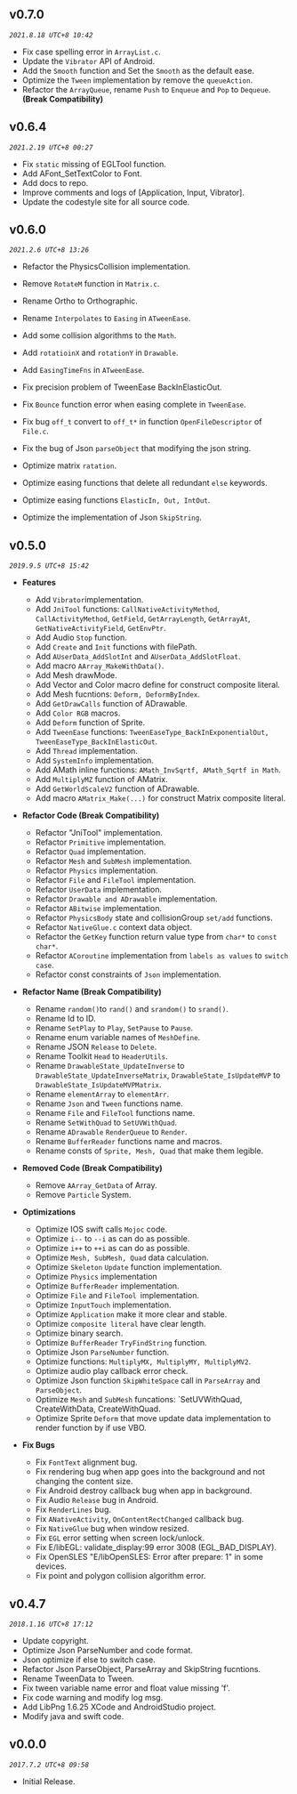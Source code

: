 ## v0.7.0

_`2021.8.18 UTC+8 10:42`_

* Fix case spelling error in `ArrayList.c`.
* Update the `Vibrator` API of Android.
* Add the `Smooth` function and Set the `Smooth` as the default ease.
* Optimize the `Tween` implementation by remove the `queueAction`.
* Refactor the `ArrayQueue`, rename `Push` to `Enqueue` and `Pop` to `Dequeue`. **(Break Compatibility)**


## v0.6.4

_`2021.2.19 UTC+8 00:27`_

* Fix `static` missing of EGLTool function.
* Add AFont_SetTextColor to Font.
* Add docs to repo.
* Improve comments and logs of [Application, Input, Vibrator].
* Update the codestyle site for all source code.


## v0.6.0

_`2021.2.6 UTC+8 13:26`_

* Refactor the PhysicsCollision implementation.
* Remove `RotateM` function in `Matrix.c`.

* Rename Ortho to Orthographic.
* Rename `Interpolates` to `Easing` in `ATweenEase`.

* Add some collision algorithms to the `Math`.
* Add `rotatioinX` and `rotationY` in `Drawable`. 
* Add `EasingTimeFns` in `ATweenEase`. 

* Fix precision problem of TweenEase BackInElasticOut.
* Fix `Bounce` function error when easing complete in `TweenEase`.
* Fix bug `off_t` convert to `off_t*` in function `OpenFileDescriptor` of `File.c`.
* Fix the bug of Json `parseObject` that modifying the json string.

* Optimize matrix `ratation`.
* Optimize easing functions that delete all redundant `else` keywords.
* Optimize easing functions `ElasticIn, Out, IntOut`.
* Optimize the implementation of Json `SkipString`.


## v0.5.0
_`2019.9.5 UTC+8 15:42`_

* **Features**

  * Add `Vibrator`implementation.
  * Add `JniTool` functions: `CallNativeActivityMethod`, `CallActivityMethod`, `GetField`, `GetArrayLength`, `GetArrayAt`, `GetNativeActivityField`, `GetEnvPtr`.
  * Add Audio `Stop` function.
  * Add `Create` and `Init` functions with filePath.
  * Add `AUserData_AddSlotInt` and `AUserData_AddSlotFloat`.
  * Add macro `AArray_MakeWithData()`.
  * Add Mesh drawMode.
  * Add Vector and Color macro define for construct composite literal.
  * Add Mesh fucntions: `Deform, DeformByIndex`.
  * Add `GetDrawCalls` function of ADrawable.
  * Add `Color RGB` macros.
  * Add `Deform` function of Sprite.
  * Add `TweenEase` functions: `TweenEaseType_BackInExponentialOut, TweenEaseType_BackInElasticOut`.
  * Add `Thread` implementation.
  * Add `SystemInfo` implementation.
  * Add AMath inline functions: `AMath_InvSqrtf, AMath_Sqrtf in Math`.
  * Add `MultiplyMZ` function of AMatrix.
  * Add `GetWorldScaleV2` function of ADrawable.
  * Add macro `AMatrix_Make(...)` for construct Matrix composite literal.


* **Refactor Code (Break Compatibility)**

  * Refactor "JniTool" implementation.
  * Refactor `Primitive` implementation.
  * Refactor `Quad` implementation.
  * Refactor `Mesh` and `SubMesh` implementation.
  * Refactor `Physics` implementation.
  * Refactor `File` and `FileTool` implementation.
  * Refactor `UserData` implementation.
  * Refactor `Drawable and ADrawable` implementation.
  * Refactor `ABitwise` implementation.
  * Refactor `PhysicsBody` state and collisionGroup `set/add` functions.
  * Refactor `NativeGlue.c` context data object.
  * Refactor the `GetKey` function return value type from `char*` to `const char*`.
  * Refactor `ACoroutine` implementation from `labels as values` to `switch case`.
  * Refactor const constraints of `Json` implementation.


* **Refactor Name (Break Compatibility)**

  * Rename `random()`to `rand()` and `srandom()` to `srand()`.
  * Rename Id to ID.
  * Rename `SetPlay` to `Play`, `SetPause` to `Pause`.
  * Rename enum variable names of `MeshDefine`.
  * Rename JSON `Release` to `Delete`.
  * Rename Toolkit `Head` to `HeaderUtils`.
  * Rename `DrawableState_UpdateInverse` to `DrawableState_UpdateInverseMatrix`, `DrawableState_IsUpdateMVP` to `DrawableState_IsUpdateMVPMatrix`.
  * Rename `elementArray` to `elementArr`.
  * Rename `Json` and `Tween` functions name.
  * Rename `File` and `FileTool` functions name.
  * Rename `SetWithQuad` to `SetUVWithQuad`.
  * Rename `ADrawable` `RenderQueue` to `Render`.
  * Rename `BufferReader` functions name and macros.
  * Rename consts of `Sprite, Mesh, Quad` that make them legible.


* **Removed Code (Break Compatibility)**

  * Remove `AArray_GetData` of Array.
  * Remove `Particle` System.


* **Optimizations**

  * Optimize IOS swift calls `Mojoc` code.
  * Optimize `i--` to `--i` as can do as possible.
  * Optimize `i++` to `++i` as can do as possible.
  * Optimize `Mesh, SubMesh, Quad` data calculation.
  * Optimize `Skeleton` `Update` function implementation.
  * Optimize `Physics` implementation
  * Optimize `BufferReader` implementation.
  * Optimize `File` and `FileTool `implementation.
  * Optimize `InputTouch` implementation.
  * Optimize `Application` make it more clear and stable.
  * Optimize `composite literal` have clear length.
  * Optimize binary search.
  * Optimize `BufferReader` `TryFindString` function.
  * Optimize Json `ParseNumber` function.
  * Optimize functions: `MultiplyMX, MultiplyMY, MultiplyMV2`.
  * Optimize audio play callback error check.
  * Optimize Json function `SkipWhiteSpace` call in `ParseArray` and `ParseObject`.
  * Optimize `Mesh` and `SubMesh` funcations: `SetUVWithQuad, CreateWithData, CreateWithQuad.
  * Optimize Sprite `Deform` that move update data implementation to render function by if use VBO.


* **Fix Bugs**

  * Fix `FontText` alignment bug.
  * Fix rendering bug when app goes into the background and not changing the content size.
  * Fix Android destroy callback bug when app in background.
  * Fix Audio `Release` bug in Android.
  * Fix `RenderLines` bug.
  * Fix `ANativeActivity`, `OnContentRectChanged` callback bug.
  * Fix `NativeGlue` bug when window resized.
  * Fix `EGL` error setting when screen lock/unlock.
  * Fix E/libEGL: validate_display:99 error 3008 (EGL_BAD_DISPLAY).
  * Fix OpenSLES "E/libOpenSLES: Error after prepare: 1" in some devices.
  * Fix point and polygon collision algorithm error.


## v0.4.7
_`2018.1.16 UTC+8 17:12`_

* Update copyright.
* Optimize Json ParseNumber and code format.
* Json optimize if else to switch case.
* Refactor Json ParseObject, ParseArray and SkipString fucntions.
* Rename TweenData to Tween.
* Fix tween variable name error and float value missing 'f'.
* Fix code warning and modify log msg.
* Add LibPng 1.6.25 XCode and AndroidStudio project.
* Modify java and swift code.


## v0.0.0
_`2017.7.2 UTC+8 09:58`_

* Initial Release.
